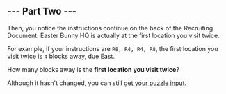 ## --- Part Two ---

Then, you notice the instructions continue on the back of the Recruiting
Document. Easter Bunny HQ is actually at the first location you visit twice.


For example, if your instructions are `R8, R4, R4, R8`, the first location you
visit twice is `4` blocks away, due East.

How many blocks away is the **first location you visit twice**?

Although it hasn't changed, you can still [get your puzzle input](input.txt).
